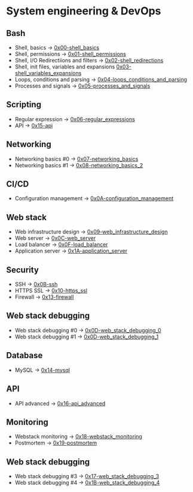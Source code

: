 # System engineering & DevOps

## Bash
* Shell, basics -> [0x00-shell_basics](./0x00-shell_basics)
* Shell, permissions -> [0x01-shell_permissions](./0x01-shell_permissions)
* Shell, I/O Redirectiions and filters -> [0x02-shell_redirections](./0x02-shell_redirections)
* Shell, init files, variables and expansions [0x03-shell_variables_expansions](./0x03-shell_variables_expansions)
* Loops, conditions and parsing -> [0x04-loops_conditions_and_parsing](./0x04-loops_conditions_and_parsing)
* Processes and signals -> [0x05-processes_and_signals](./0x05-processes_and_signals)

## Scripting
* Regular expression -> [0x06-regular_expressions](./0x06-regular_expressions)
* API -> [0x15-api](./0x15-api)

## Networking
* Networking basics #0 -> [0x07-networking_basics](./0x07-networking_basics)
* Networking basics #1 -> [0x08-networking_basics_2](./0x08-networking_basics_2)

## CI/CD
* Configuration management -> [0x0A-configuration_management](./0x0A-configuration_management)

## Web stack
* Web infrastructure design -> [0x09-web_infrastructure_design](./0x09-web_infrastructure_design)
* Web server -> [0x0C-web_server](./0x0C-web_server)
* Load balancer -> [0x0F-load_balancer](./0x0F-load_balancer)
* Application server -> [0x1A-application_server](./0x1A-application_server)

## Security
* SSH -> [0x0B-ssh](./0x0B-ssh)
* HTTPS SSL -> [0x10-https_ssl](./0x10-https_ssl)
* Firewall -> [0x13-firewall](./0x13-firewall)

## Web stack debugging
* Web stack debugging #0 -> [0x0D-web_stack_debugging_0](./0x0D-web_stack_debugging_0)
* Web stack debugging #1 -> [0x0D-web_stack_debugging_1](./0x0D-web_stack_debugging_1)

## Database
* MySQL -> [0x14-mysql](./0x14-mysql)

## API
* API advanced -> [0x16-api_advanced](./0x16-api_advanced)

## Monitoring
* Webstack monitoring -> [0x18-webstack_monitoring](./0x18-webstack_monitoring)
* Postmortem -> [0x19-postmortem](./0x19-postmortem)

## Web stack debugging
* Web stack debugging #3 -> [0x17-web_stack_debugging_3](./0x17-web_stack_debugging_3)
* Web stack debugging #4 -> [0x1B-web_stack_debugging_4](./0x1B-web_stack_debugging_4)
